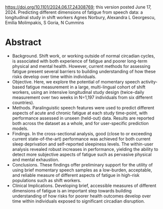 https://doi.org/10.1101/2024.06.17.24308769; this version posted June 17, 2024.
Predicting different dimensions of fatigue from speech data: 
  a longitudinal study in shift workers
Agnes Norbury, Alexandra L Georgescu, Emilia Molimpakis, S Goria, N Cummins

# Abstract

* Background. Shift work, or working outside of normal circadian cycles, is
  associated with both experience of fatigue and poorer long-term physical and
  mental health. However, current methods for assessing fatigue present several
  barriers to building understanding of how these risks develop over time
  within individuals.
* Objective. Here, we explore the potential of momentary speech activity-based
  fatigue measurement in a large, multi-lingual cohort of shift workers, using
  an intensive longitudinal study design (twice-daily measurement over two
  weeks in N=1,197 individuals from six different countries).
* Methods. Paralinguistic speech features were used to predict different
  aspects of acute and chronic fatigue at each study time-point, with
  performance assessed in unseen (held-out) data. Results are reported both
  across the dataset as a whole, and for user-specific prediction models.
* Findings. In the cross-sectional analysis, good (close to or exceeding
  current state-of-the-art) performance was achieved for both current sleep
  deprivation and self-reported sleepiness levels. The within-user analysis
  revealed robust increases in performance, yielding the ability to detect more
  subjective aspects of fatigue such as pervasive physical and mental
  exhaustion.
* Conclusions. These findings offer preliminary support for the utility of
  using brief momentary speech samples as a low-burden, acceptable, and
  reliable measure of different aspects of fatigue in high-risk populations
  such as shift workers.
* Clinical Implications. Developing brief, accessible measures of different
  dimensions of fatigue is an important step towards building understanding of
  how risks for poorer health outcomes develop over time within individuals
  exposed to significant circadian disruption.
